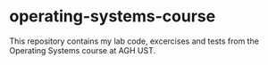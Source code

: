 # operating-systems-course
This repository contains my lab code, excercises and tests from the Operating Systems course at AGH UST.

